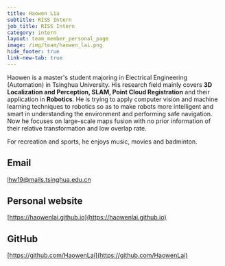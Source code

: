 ```yaml
---
title: Haowen Lia 
subtitle: RISS Intern
job_title: RISS Intern
category: intern
layout: team_member_personal_page
image: /img/team/haowen_lai.png
hide_footer: true
link-new-tab: true
---
```


Haowen is a master's student majoring in Electrical Engineering (Automation) in Tsinghua University. His research field mainly covers __3D Localization and Perception, SLAM, Point Cloud Registration__ and their application in __Robotics__. He is trying to apply computer vision and machine learning techniques to robotics so as to make robots more intelligent and smart in understanding the environment and performing safe navigation. Now he focuses on large-scale maps fusion with no prior information of their relative transformation and low overlap rate.

For recreation and sports, he enjoys music, movies and badminton.

## Email ##
lhw19@mails.tsinghua.edu.cn

## Personal website ##
[https://haowenlai.github.io](https://haowenlai.github.io)

## GitHub ##
[https://github.com/HaowenLai](https://github.com/HaowenLai)
